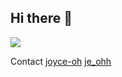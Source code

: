 ## Hi there 👋

<!--
**joyceoh/joyceoh** is a ✨ _special_ ✨ repository because its `README.md` (this file) appears on your GitHub profile.

Here are some ideas to get you started:

- 🔭 I’m currently working on ...
- 🌱 I’m currently learning ...
- 👯 I’m looking to collaborate on ...
- 🤔 I’m looking for help with ...
- 💬 Ask me about ...
- 📫 How to reach me: ...
- 😄 Pronouns: ...
- ⚡ Fun fact: ...
-->

![](https://komarev.com/ghpvc/?joyceoh)

Contact
[](https://user-images.githubusercontent.com/74038190/235294012-0a55e343-37ad-4b0f-924f-c8431d9d2483.gif) [joyce-oh](https://www.linkedin.com/in/joyce-oh/)
[](https://user-images.githubusercontent.com/74038190/235294011-b8074c31-9097-4a65-a594-4151b58743a8.gif) [je_ohh](https://x.com/@je_ohh)
